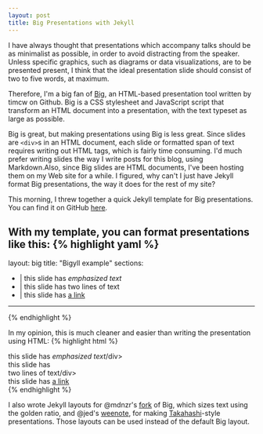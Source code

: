 ```yaml
---
layout: post
title: Big Presentations with Jekyll
---
```


I have always thought that presentations which accompany talks should be as minimalist as possible, in order to avoid distracting from the speaker. Unless specific graphics, such as diagrams or data visualizations, are to be presented present, I think that the ideal presentation slide should consist of two to five words, at maximum. 

Therefore, I'm a big fan of [Big](https://github.com/tmcw/big), an HTML-based presentation tool written by timcw on Github. Big is a CSS stylesheet and JavaScript script that transform an HTML document into a presentation, with the text typeset as large as possible.

Big is great, but making presentations using Big is less great. Since slides are `<div>`s in an HTML document, each slide or formatted span of text requires writing out HTML tags, which is fairly time consuming. I'd much prefer writing slides the way I write posts for this blog, using Markdown.Also, since Big slides are HTML documents, I've been hosting them on my Web site for a while. I figured, why can't I just have Jekyll format Big presentations, the way it does for the rest of my site?

This morning, I threw together a quick Jekyll template for Big presentations. You can find it on GitHub [here](https://github.com/hawkw/bigyll).

With my template, you can format presentations like this:
{% highlight yaml %}
---
layout: big
title:  "Bigyll example"
sections:
- |
    this slide has *emphasized text*
- | 
    this slide has
    two lines of text
- | 
    this slide has [a link](github.com/hawkw/bigyll)
---
{% endhighlight %}

In my opinion, this is much cleaner and easier than writing the presentation using HTML:
{% highlight html %}
<!DOCTYPE html><html><head><title>Big</title><meta charset='utf-8'><meta name="viewport" content="width=device-width, initial-scale=1.0, maximum-scale=1.0, user-scalable=0" />
<link href='big.css' rel='stylesheet' type='text/css' />
<script src='big.js'></script></head><body>

<div>this slide has <em>emphasized text</em>/div>
<div>this slide has <br />two lines of text/div>
<div>this slide has <a href="github.com/hawkw/bigyll">a link</a></div>

<script type="text/javascript">
  var _gauges = _gauges || [];
  (function() {
    var t   = document.createElement('script');
    t.type  = 'text/javascript';
    t.async = true;
    t.id    = 'gauges-tracker';
    t.setAttribute('data-site-id', '4e36eb1ef5a1f53d6f000001');
    t.src = '//secure.gaug.es/track.js';
    var s = document.getElementsByTagName('script')[0];
    s.parentNode.insertBefore(t, s);
  })();
</script>

</body>
</html>
{% endhighlight %}

I also wrote Jekyll layouts for @mdnzr's [fork](https://github.com/mdznr/big) of Big, which sizes text using the golden ratio, and @jed's [weenote](https://github.com/jed/weenote), for making [Takahashi](http://en.wikipedia.org/wiki/Takahashi_method)-style presentations. Those layouts can be used instead of the default Big layout.
